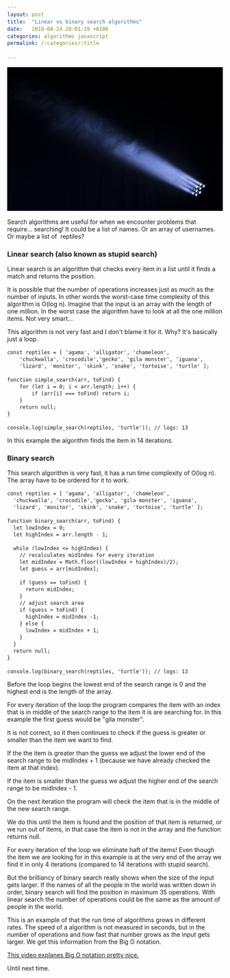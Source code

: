 ```yaml
---
layout: post
title:  "Linear vs binary search algorithms"
date:   2018-08-24 20:01:19 +0100
categories: algorithms javascript
permalink: /:categories/:title

---
```


![alt text](/assets/images/search.jpeg "Search algorithms")


Search algorithms are useful for when we encounter problems that require... searching! It could be a list of names. Or an array of usernames. Or maybe a list of  reptiles?

### Linear search (also known as stupid search)
Linear search is an algorithm that checks every item in a list until it finds a match and returns the position.

It is possible that the number of operations increases just as much as the number of inputs. In other words the worst-case time complexity of this algorithm is O(log n). Imagine that the input is an array with the length of one million. In the worst case the algorithm have to look at all the one million items. Not very smart...

This algorithm is not very fast and I don't blame it for it. Why? It's basically just a loop.
```
const reptiles = [ 'agama', 'alligator', 'chameleon',
	'chuckwalla', 'crocodile','gecko', 'gila monster', 'iguana',
 	'lizard', 'monitor', 'skink', 'snake', 'tortoise', 'turtle' ];

function simple_search(arr, toFind) {
	for (let i = 0; i < arr.length; i++) {
		if (arr[i] === toFind) return i;
	}
	return null;	
}

console.log(simple_search(reptiles, 'turtle')); // logs: 13
```
In this example the algorithm finds the item in 14 iterations.

### Binary search
This search algorithm is very fast, it has a run time complexity of O(log n). The array have to be ordered for it to work.
```
const reptiles = [ 'agama', 'alligator', 'chameleon',
  'chuckwalla', 'crocodile','gecko', 'gila monster', 'iguana',
  'lizard', 'monitor', 'skink', 'snake', 'tortoise', 'turtle' ];

function binary_search(arr, toFind) {
  let lowIndex = 0;
  let highIndex = arr.length - 1;
  
  while (lowIndex <= highIndex) {
    // recalculates midIndex for every iteration
    let midIndex = Math.floor((lowIndex + highIndex)/2);
    let guess = arr[midIndex];

    if (guess == toFind) {
      return midIndex;
    }
    // adjust search area
    if (guess > toFind) {
      highIndex = midIndex -1;
    } else {
      lowIndex = midIndex + 1;
    }
  }
  return null;
}

console.log(binary_search(reptiles, 'turtle')); // logs: 13
```
Before the loop begins the lowest end of the search range is 0 and the highest end is the length of the array.

For every iteration of the loop the program compares the item with an index that is in middle of the search range to the item it is are searching for. In this example the first guess would be "gila monster".

It is not correct, so it then continues to check if the guess is greater or smaller than the item we want to find.

If the the item is greater than the guess we adjust the lower end of the search range to be midIndex + 1 (because we have already checked the item at that index).

If the item is smaller than the guess we adjust the higher end of the search range to be midIndex - 1.

On the next iteration the program will check the item that is in the middle of the new search range.

We do this until the item is found and the position of that item is returned, or we run out of items, in that case the item is not in the array and the function returns null.

For every iteration of the loop we eliminate haft of the items! Even though the item we are looking for in this example is at the very end of the array we find it in only 4 iterations (compared to 14 iterations with stupid search).

But the brilliancy of binary search really shows when the size of the input gets larger. If the names of all the people in the world was written down in order, binary search will find the position in maximum 35 operations. With linear search the number of operations could be the same as the amount of people in the world.

This is an example of that the run time of algorithms grows in different rates. The speed of a algorithm is not measured in seconds, but in the number of operations and how fast that number grows as the input gets larger. We get this information from the Big O notation.

[This video explanes Big O notation pretty nice.](https://www.youtube.com/watch?v=v4cd1O4zkGw&t=1s)

Until next time.



